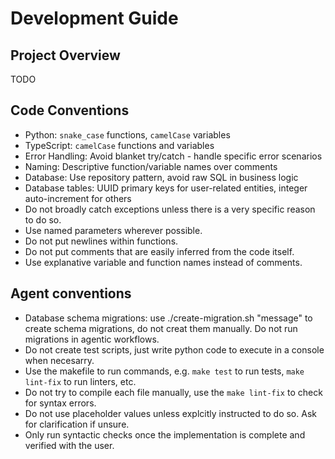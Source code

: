 # Development Guide

## Project Overview
TODO

## Code Conventions
- Python: `snake_case` functions, `camelCase` variables
- TypeScript: `camelCase` functions and variables
- Error Handling: Avoid blanket try/catch - handle specific error scenarios
- Naming: Descriptive function/variable names over comments
- Database: Use repository pattern, avoid raw SQL in business logic
- Database tables: UUID primary keys for user-related entities, integer auto-increment for others
- Do not broadly catch exceptions unless there is a very specific reason to do so.
- Use named parameters wherever possible.
- Do not put newlines within functions.
- Do not put comments that are easily inferred from the code itself.
- Use explanative variable and function names instead of comments.

## Agent conventions
- Database schema migrations: use ./create-migration.sh "message" to create schema migrations, do not creat them manually. Do not run migrations in agentic workflows.
- Do not create test scripts, just write python code to execute in a console when necesarry.
- Use the makefile to run commands, e.g. `make test` to run tests, `make lint-fix` to run linters, etc.
- Do not try to compile each file manually, use the `make lint-fix` to check for syntax errors.
- Do not use placeholder values unless explcitly instructed to do so. Ask for clarification if unsure.
- Only run syntactic checks once the implementation is complete and verified with the user.
